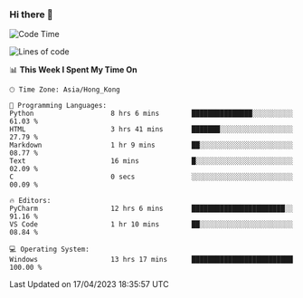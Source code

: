 ### Hi there 👋

<!--
**RoiexLee/RoiexLee** is a ✨ _special_ ✨ repository because its `README.md` (this file) appears on your GitHub profile.

Here are some ideas to get you started:

- 🔭 I’m currently working on ...
- 🌱 I’m currently learning ...
- 👯 I’m looking to collaborate on ...
- 🤔 I’m looking for help with ...
- 💬 Ask me about ...
- 📫 How to reach me: ...
- 😄 Pronouns: ...
- ⚡ Fun fact: ...
-->

<!--START_SECTION:waka-->
![Code Time](http://img.shields.io/badge/Code%20Time-236%20hrs%2058%20mins-blue)

![Lines of code](https://img.shields.io/badge/From%20Hello%20World%20I%27ve%20Written-35.2%20thousand%20lines%20of%20code-blue)

📊 **This Week I Spent My Time On** 

```text
🕑︎ Time Zone: Asia/Hong_Kong

💬 Programming Languages: 
Python                   8 hrs 6 mins        ███████████████░░░░░░░░░░   61.03 % 
HTML                     3 hrs 41 mins       ███████░░░░░░░░░░░░░░░░░░   27.79 % 
Markdown                 1 hr 9 mins         ██░░░░░░░░░░░░░░░░░░░░░░░   08.77 % 
Text                     16 mins             █░░░░░░░░░░░░░░░░░░░░░░░░   02.09 % 
C                        0 secs              ░░░░░░░░░░░░░░░░░░░░░░░░░   00.09 % 

🔥 Editors: 
PyCharm                  12 hrs 6 mins       ███████████████████████░░   91.16 % 
VS Code                  1 hr 10 mins        ██░░░░░░░░░░░░░░░░░░░░░░░   08.84 % 

💻 Operating System: 
Windows                  13 hrs 17 mins      █████████████████████████   100.00 % 
```


 Last Updated on 17/04/2023 18:35:57 UTC
<!--END_SECTION:waka-->

